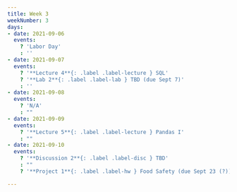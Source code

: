 ```yaml
---
title: Week 3
weekNumber: 3
days:
- date: 2021-09-06
  events:
    ? 'Labor Day'
    : ''
- date: 2021-09-07
  events:
    ? '**Lecture 4**{: .label .label-lecture } SQL'
    ? '**Lab 2**{: .label .label-lab } TBD (due Sept 7)'
    : ''
- date: 2021-09-08
  events:
    ? 'N/A'
    : ""
- date: 2021-09-09
  events:
    ? '**Lecture 5**{: .label .label-lecture } Pandas I'
    : ""
- date: 2021-09-10
  events:
    ? '**Discussion 2**{: .label .label-disc } TBD'
    : ""
    ? '**Project 1**{: .label .label-hw } Food Safety (due Sept 23 (?))'

---
```


